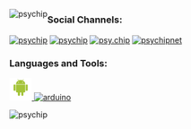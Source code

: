 <p><img align="left" src="https://github-readme-stats.vercel.app/api/top-langs?username=psychip&show_icons=true&locale=en&layout=compact" alt="psychip" /></p>

<h3 align="left">Social Channels:</h3>
<p align="left">
<a href="https://twitter.com/psychip" target="blank"><img align="center" src="https://raw.githubusercontent.com/rahuldkjain/github-profile-readme-generator/master/src/images/icons/Social/twitter.svg" alt="psychip" height="30" width="40" /></a>
<a href="https://linkedin.com/in/psychip" target="blank"><img align="center" src="https://raw.githubusercontent.com/rahuldkjain/github-profile-readme-generator/master/src/images/icons/Social/linked-in-alt.svg" alt="psychip" height="30" width="40" /></a>
<a href="https://instagram.com/psy.chip" target="blank"><img align="center" src="https://raw.githubusercontent.com/rahuldkjain/github-profile-readme-generator/master/src/images/icons/Social/instagram.svg" alt="psy.chip" height="30" width="40" /></a>
<a href="https://www.youtube.com/c/psychipnet" target="blank"><img align="center" src="https://raw.githubusercontent.com/rahuldkjain/github-profile-readme-generator/master/src/images/icons/Social/youtube.svg" alt="psychipnet" height="30" width="40" /></a>
</p>

<h3 align="left">Languages and Tools:</h3>
<p align="left">
  <a href="https://developer.android.com" target="_blank" rel="noreferrer"> <img src="https://raw.githubusercontent.com/devicons/devicon/master/icons/android/android-original-wordmark.svg" alt="android" width="40" height="40"/> </a>
  <a href="https://www.arduino.cc/" target="_blank" rel="noreferrer"> <img src="https://cdn.worldvectorlogo.com/logos/arduino-1.svg" alt="arduino" width="40" height="40"/> </a>
</p>

<p align="left"> <img src="https://komarev.com/ghpvc/?username=psychip&label=Profile%20views&color=0e75b6&style=flat" alt="psychip" /> </p>
